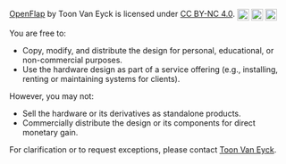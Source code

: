 
[OpenFlap](https://github.com/ToonVanEyck/OpenFlap) by Toon Van Eyck is licensed under [CC BY-NC 4.0](https://creativecommons.org/licenses/by-nc/4.0/?ref=chooser-v1). 
<img src="https://mirrors.creativecommons.org/presskit/icons/cc.svg?ref=chooser-v1" alt="CC" style="height:21px;vertical-align:top;"> 
<img src="https://mirrors.creativecommons.org/presskit/icons/by.svg?ref=chooser-v1" alt="BY" style="height:21px;vertical-align:top;"> 
<img src="https://mirrors.creativecommons.org/presskit/icons/nc.svg?ref=chooser-v1" alt="NC" style="height:21px;vertical-align:top;">

You are free to:
- Copy, modify, and distribute the design for personal, educational, or non-commercial purposes.
- Use the hardware design as part of a service offering (e.g., installing, renting or maintaining systems for clients).

However, you may not:
- Sell the hardware or its derivatives as standalone products.
- Commercially distribute the design or its components for direct monetary gain.

For clarification or to request exceptions, please contact [Toon Van Eyck](mailto:toonvanecyk@gmail.com).
